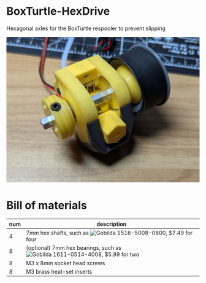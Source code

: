 # BoxTurtle-HexDrive
Hexagonal axles for the BoxTurtle respooler to prevent slipping

![Photo of respooler with haxles](IMG/Respooler.jpg?raw=true "Haxles")

# Bill of materials
| num | description |
| --- | ----------- |
| 4 | 7mm hex shafts, such as ![Gobilda 1516-5008-0800](https://www.gobilda.com/1516-series-8mm-rex-standoff-m4-x-0-7mm-threads-80mm-length-4-pack), $7.49 for four |
| 8 | (optional) 7mm hex bearings, such as ![Gobilda 1611-0514-4008](https://www.gobilda.com/1611-series-flanged-ball-bearing-8mm-rex-id-x-14mm-od-5mm-thickness-2-pack/), $5.99 for two |
| 8 | M3 x 8mm socket head screws |
| 8 | M3 brass heat-set inserts |
